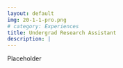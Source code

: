 ```yaml
---
layout: default
img: 20-1-1-pro.png
# category: Experiences
title: Undergrad Research Assistant
description: |
---
```


Placeholder
